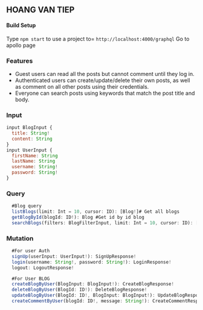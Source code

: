 ## HOANG VAN TIEP 
#### Build Setup
Type `npm start` to use a project
to= `http://localhost:4000/graphql` Go to apollo page

### Features
- Guest users can read all the posts but cannot comment until they log in.
- Authenticated users can create/update/delete their own posts, as well as comment on all other posts using their credentials.
- Everyone can search posts using keywords that match the post title and body.

### Input
```js
input BlogInput {
  title: String!
  content: String
}
input UserInput {
  firstName: String
  lastName: String
  username: String!
  password: String!
}
```
### Query 

```js
  #Blog query
  listBlogs(limit: Int = 10, cursor: ID): [Blog!]# Get all blogs 
  getBlogById(blogId: ID!): Blog #Get id by id blog
  searchBlogs(filters: BlogFilterInput, limit: Int = 10, cursor: ID): [Blog!]#Search blog by keys
```
### Mutation
```js
  #For user Auth
  signUp(userInput: UserInput!): SignUpResponse!
  login(username: String!, password: String!): LoginResponse!
  logout: LogoutResponse!

  #For User BLOG
  createBlogByUser(BlogInput: BlogInput!): CreateBlogResponse!
  deleteBlogByUser(BlogId: ID!): DeleteBlogResponse!
  updateBlogByUser(BlogId: ID!, BlogInput: BlogInput!): UpdateBlogResponse!
  createCommentByUser(blogId: ID!, message: String!): CreateCommentResponse!
  ```